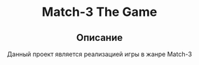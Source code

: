 <h1 align="center"> Match-3 The Game </h1>

<h2 align="center"> Описание </h2>
<p align="center"> Данный проект является реализацией игры в жанре Match-3 </p>
<image scr = ""https://i.ibb.co/470tzvS/Match-3.png">
